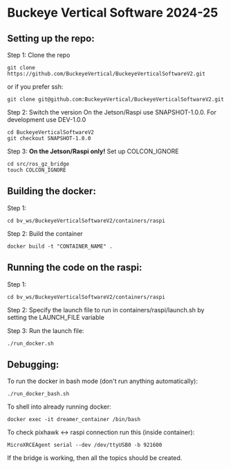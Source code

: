 # Buckeye Vertical Software 2024-25

## Setting up the repo:
Step 1: Clone the repo
```
git clone https://github.com/BuckeyeVertical/BuckeyeVerticalSoftwareV2.git
```
or if you prefer ssh:
```
git clone git@github.com:BuckeyeVertical/BuckeyeVerticalSoftwareV2.git
```

Step 2: Switch the version
On the Jetson/Raspi use SNAPSHOT-1.0.0.
For development use DEV-1.0.0
```
cd BuckeyeVerticalSoftwareV2
git checkout SNAPSHOT-1.0.0
```

Step 3: **On the Jetson/Raspi only!** Set up COLCON_IGNORE
```
cd src/ros_gz_bridge
touch COLCON_IGNORE
```

## Building the docker:
Step 1:
```
cd bv_ws/BuckeyeVerticalSoftwareV2/containers/raspi
```

Step 2: Build the container
```
docker build -t "CONTAINER_NAME" .
```

## Running the code on the raspi:
Step 1:
```
cd bv_ws/BuckeyeVerticalSoftwareV2/containers/raspi
```

Step 2:
Specify the launch file to run in containers/raspi/launch.sh by setting the LAUNCH_FILE variable

Step 3:
Run the launch file:
```
./run_docker.sh
```

## Debugging:
To run the docker in bash mode (don't run anything automatically):
```
./run_docker_bash.sh
```

To shell into already running docker:
```
docker exec -it dreamer_container /bin/bash
```

To check pixhawk <-> raspi connection run this (inside container):
```
MicroXRCEAgent serial --dev /dev/ttyUSB0 -b 921600
```
If the bridge is working, then all the topics should be created.
